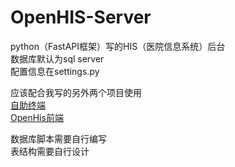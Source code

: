 # OpenHIS-Server
python（FastAPI框架）写的HIS（医院信息系统）后台  
数据库默认为sql server  
配置信息在settings.py  

应该配合我写的另外两个项目使用  
[自助终端](https://github.com/oepnhisC/OpenHIS-ZZJ)  
[OpenHis前端](https://github.com/oepnhisC/OpenHis-Web)

数据库脚本需要自行编写  
表结构需要自行设计
